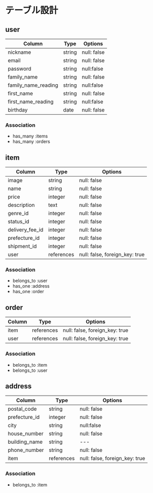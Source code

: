 # テーブル設計

## user
| Column | Type | Options |
| ------ | ---- | ------- |
| nickname | string | null: false |
| email | string | null: false|
| password | string | null:false |
| family_name | string | null: false |
| family_name_reading | string | null:false |
| first_name | string | null: false |
| first_name_reading | string | null:false |
| birthday | date | null: false |

### Association
- has_many :items
- has_many :orders

## item
| Column | Type | Options |
| ------ | ---- | ------- |
| image	 | string | null: false |
|	name 	 | string | null: false |
| price  | integer | null: false |
| description | text | null: false |
| genre_id | integer | null: false |
| status_id | integer | null: false |
| delivery_fee_id | integer | null: false |
| prefecture_id | integer | null: false |
| shipment_id | integer | null: false |
| user | references | null: false, foreign_key: true |

### Association
- belongs_to :user
- has_one :address
- has_one :order

## order
| Column | Type | Options |
| ------ | ---- | ------- |
| item | references | null: false, foreign_key: true |
| user | references | null: false, foreign_key: true |

### Association
- belongs_to :item
- belongs_to :user

## address
| Column | Type | Options |
| ------ | ---- | ------- |
| postal_code | string | null: false |
| prefecture_id | integer | null: false |
| city | string | null:false |
| house_number | string | null: false |
| building_name | string | --- |
| phone_number | string | null: false |
| item | references | null: false, foreign_key: true |

### Association
- belongs_to :item
